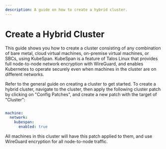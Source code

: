 ```yaml
---
description: A guide on how to create a hybrid cluster.
---
```


# Create a Hybrid Cluster

This guide shows you how to create a cluster consisting of any combination of bare metal, cloud virtual machines, on-premise virtual machines, or SBCs, using KubeSpan. KubeSpan is a feature of Talos Linux that provides full node-to-node network encryption with WireGuard, and enables Kubernetes to operate securely even when machines in the cluster are on different networks.

Refer to the general guide on creating a cluster to get started. To create a hybrid cluster, navigate to the cluster, then apply the following cluster patch by clicking on "Config Patches", and create a new patch with the target of "Cluster":

<figure><img src="../.gitbook/assets/Screenshot 2024-08-07 at 9.28.24 PM.png" alt=""><figcaption></figcaption></figure>

```yaml
machine:
  network:
    kubespan:
      enabled: true
```

All machines in this cluster will have this patch applied to them, and use WireGuard encryption for all node-to-node traffic.
